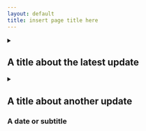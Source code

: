 ```yaml
---
layout: default
title: insert page title here
---
```


<!-- Custom style sheet -->
<link rel="stylesheet" type="text/css" href="../style.css">

<details>
  <summary>
    <h2>A title about the latest update</h2>
  </summary>
  
  The body of the post here... Make sure to leave an empty line after `</summary` (e.g line 13). And make sure to leave another empty line after `</details>` (e.g. line 17)
  
</details>

<details>
  <summary>
    <h2>A title about another update</h2>
      <h3>A date or subtitle</h3>
  </summary>
  
  The body of the post here... written in **markdown**
  
</details>
